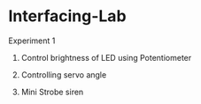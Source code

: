 # Interfacing-Lab

Experiment 1

1) Control brightness of LED using Potentiometer

2) Controlling servo angle

3) Mini Strobe siren

